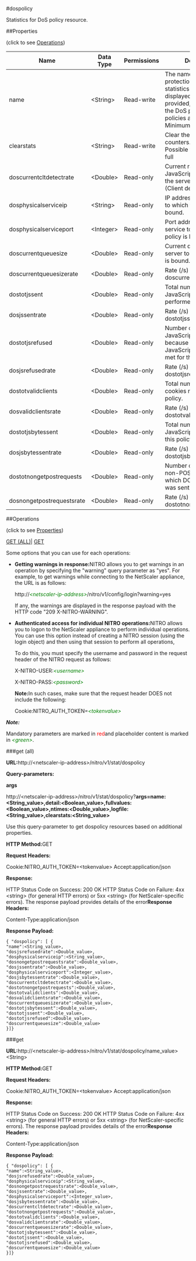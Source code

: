 #dospolicy

Statistics for DoS policy resource.


##Properties 
<span>(click to see [Operations](#opera))</span>


<table><thead><tr><th>Name</th><th>Data Type</th><th>Permissions</th><th>Description</th></tr></thead><tbody><tr><td>name</td><td>&lt;String></td><td>Read-write</td><td>The name of the DoS protection policy whose statistics must be displayed. If a name is not provided, statistics of all the DoS protection policies are displayed.<br>Minimum length = 1</td></tr><tr><td>clearstats</td><td>&lt;String></td><td>Read-write</td><td>Clear the statsistics / counters.<br>Possible values = basic, full</td></tr><tr><td>doscurrentcltdetectrate</td><td>&lt;Double></td><td>Read-only</td><td>Current ratio of JavaScript send rate to the server response rate (Client detect rate)</td></tr><tr><td>dosphysicalserviceip</td><td>&lt;String></td><td>Read-only</td><td>IP address of the service to which this policy is bound.</td></tr><tr><td>dosphysicalserviceport</td><td>&lt;Integer></td><td>Read-only</td><td>Port address of the service to which this policy is bound.</td></tr><tr><td>doscurrentqueuesize</td><td>&lt;Double></td><td>Read-only</td><td>Current queue size of the server to which this policy is bound.</td></tr><tr><td>doscurrentqueuesizerate</td><td>&lt;Double></td><td>Read-only</td><td>Rate (/s) counter for doscurrentqueuesize</td></tr><tr><td>dostotjssent</td><td>&lt;Double></td><td>Read-only</td><td>Total number of DoS JavaScript transactions performed for this policy.</td></tr><tr><td>dosjssentrate</td><td>&lt;Double></td><td>Read-only</td><td>Rate (/s) counter for dostotjssent</td></tr><tr><td>dostotjsrefused</td><td>&lt;Double></td><td>Read-only</td><td>Number of times the DoS JavaScript was not sent because the set JavaScript rate was not met for this policy.</td></tr><tr><td>dosjsrefusedrate</td><td>&lt;Double></td><td>Read-only</td><td>Rate (/s) counter for dostotjsrefused</td></tr><tr><td>dostotvalidclients</td><td>&lt;Double></td><td>Read-only</td><td>Total number of valid DoS cookies received for this policy.</td></tr><tr><td>dosvalidclientsrate</td><td>&lt;Double></td><td>Read-only</td><td>Rate (/s) counter for dostotvalidclients</td></tr><tr><td>dostotjsbytessent</td><td>&lt;Double></td><td>Read-only</td><td>Total number of DoS JavaScript bytes sent for this policy.</td></tr><tr><td>dosjsbytessentrate</td><td>&lt;Double></td><td>Read-only</td><td>Rate (/s) counter for dostotjsbytessent</td></tr><tr><td>dostotnongetpostrequests</td><td>&lt;Double></td><td>Read-only</td><td>Number of non-GET and non-POST requests for which DOS JavaScript was sent.</td></tr><tr><td>dosnongetpostrequestsrate</td><td>&lt;Double></td><td>Read-only</td><td>Rate (/s) counter for dostotnongetpostrequests</td></tr></tbody></table>
##Operations 
<span>(click to see [Properties](#prope))</span>


[GET (ALL)](#ge)| [GET]()


Some options that you can use for each operations:
<ul><li><p><b>Getting warnings in response:</b>NITRO allows you to get warnings in an operation by specifying the "warning" query parameter as "yes". For example, to get warnings while connecting to the NetScaler appliance, the URL is as follows:</p><p>http://<span style="color:green;font-style:italic;">&lt;netscaler-ip-address&gt;</span>/nitro/v1/config/login?warning=yes</p><p>If any, the warnings are displayed in the response payload with the HTTP code "209 X-NITRO-WARNING".</p></li><li><p><b>Authenticated access for individual NITRO operations:</b>NITRO allows you to logon to the NetScaler appliance to perform individual operations. You can use this option instead of creating a NITRO session (using the login object) and then using that session to perform all operations,</p><p>To do this, you must specify the username and password in the request header of the NITRO request as follows:</p><p>X-NITRO-USER:<span style="color:green;font-style:italic;">&lt;username&gt;</span></p><p>X-NITRO-PASS:<span style="color:green;font-style:italic;">&lt;password&gt;</span></p><p><b>Note:</b>In such cases, make sure that the request header DOES not include the following:</p><p>Cookie:NITRO_AUTH_TOKEN=<span style="color:green;font-style:italic;">&lt;tokenvalue&gt;</span></p></li></ul>



***Note:*** 
Mandatory parameters are marked in <span style="color:#FF0000;">red</span>and placeholder content is marked in <span style="color:green;font-style:italic">&lt;green&gt;</span>.

###get (all)



<b>URL:</b>http://&lt;netscaler-ip-address&gt;/nitro/v1/stat/dospolicy
<b>Query-parameters:</b>
<b>args</b>
http://&lt;netscaler-ip-address&gt;/nitro/v1/stat/dospolicy?<b>args=name:&lt;String_value&gt;,detail:&lt;Boolean_value&gt;,fullvalues:&lt;Boolean_value&gt;,ntimes:&lt;Double_value&gt;,logfile:&lt;String_value&gt;,clearstats:&lt;String_value&gt;</b>
Use this query-parameter to get dospolicy resources based on additional properties.



<b>HTTP Method:</b>GET
<b>Request Headers:</b>

Cookie:NITRO_AUTH_TOKEN=&lt;tokenvalue&gt;Accept:application/json

<b>Response:</b>
HTTP Status Code on Success: 200 OKHTTP Status Code on Failure: 4xx &lt;string&gt; (for general HTTP errors) or 5xx &lt;string&gt; (for NetScaler-specific errors). The response payload provides details of the error<b>Response Headers:</b>

Content-Type:application/json

<b>Response Payload: </b>```{ "dospolicy": [ {"name":<String_value>,"dosjsrefusedrate":<Double_value>,"dosphysicalserviceip":<String_value>,"dosnongetpostrequestsrate":<Double_value>,"dosjssentrate":<Double_value>,"dosphysicalserviceport":<Integer_value>,"dosjsbytessentrate":<Double_value>,"doscurrentcltdetectrate":<Double_value>,"dostotnongetpostrequests":<Double_value>,"dostotvalidclients":<Double_value>,"dosvalidclientsrate":<Double_value>,"doscurrentqueuesizerate":<Double_value>,"dostotjsbytessent":<Double_value>,"dostotjssent":<Double_value>,"dostotjsrefused":<Double_value>,"doscurrentqueuesize":<Double_value>}]}```



###get



<b>URL:</b>http://&lt;netscaler-ip-address&gt;/nitro/v1/stat/dospolicy/name_value&gt;&lt;String&gt;
<b>HTTP Method:</b>GET
<b>Request Headers:</b>

Cookie:NITRO_AUTH_TOKEN=&lt;tokenvalue&gt;Accept:application/json

<b>Response:</b>
HTTP Status Code on Success: 200 OKHTTP Status Code on Failure: 4xx &lt;string&gt; (for general HTTP errors) or 5xx &lt;string&gt; (for NetScaler-specific errors). The response payload provides details of the error<b>Response Headers:</b>

Content-Type:application/json

<b>Response Payload: </b>```{ "dospolicy": [ {"name":<String_value>,"dosjsrefusedrate":<Double_value>,"dosphysicalserviceip":<String_value>,"dosnongetpostrequestsrate":<Double_value>,"dosjssentrate":<Double_value>,"dosphysicalserviceport":<Integer_value>,"dosjsbytessentrate":<Double_value>,"doscurrentcltdetectrate":<Double_value>,"dostotnongetpostrequests":<Double_value>,"dostotvalidclients":<Double_value>,"dosvalidclientsrate":<Double_value>,"doscurrentqueuesizerate":<Double_value>,"dostotjsbytessent":<Double_value>,"dostotjssent":<Double_value>,"dostotjsrefused":<Double_value>,"doscurrentqueuesize":<Double_value>}]}```



